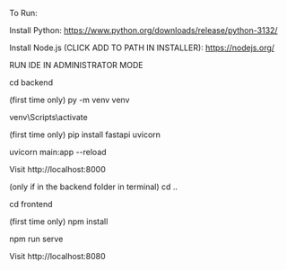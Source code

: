 To Run:

Install Python: https://www.python.org/downloads/release/python-3132/

Install Node.js (CLICK ADD TO PATH IN INSTALLER): https://nodejs.org/

RUN IDE IN ADMINISTRATOR MODE

cd backend

(first time only) py -m venv venv

venv\Scripts\activate

(first time only) pip install fastapi uvicorn

uvicorn main:app --reload

Visit http://localhost:8000

(only if in the backend folder in terminal) cd ..

cd frontend

(first time only) npm install 

npm run serve

Visit http://localhost:8080
